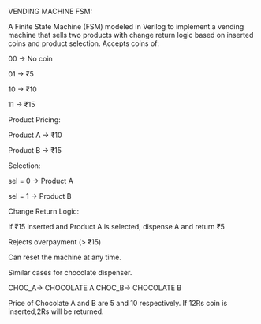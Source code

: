 VENDING MACHINE FSM:

   A Finite State Machine (FSM) modeled in Verilog to implement a vending machine that sells two products with change return logic based on inserted coins and product selection.
Accepts coins of:

00 → No coin

01 → ₹5

10 → ₹10

11 → ₹15

Product Pricing:

Product A → ₹10

Product B → ₹15

Selection:

sel = 0 → Product A

sel = 1 → Product B

Change Return Logic:

If ₹15 inserted and Product A is selected, dispense A and return ₹5

Rejects overpayment (> ₹15)

Can reset the machine at any time.

Similar cases for chocolate dispenser.

CHOC_A-> CHOCOLATE A
CHOC_B-> CHOCOLATE B


Price of Chocolate A and B are 5 and 10 respectively.
If 12Rs coin is inserted,2Rs will be returned.
